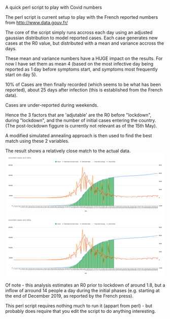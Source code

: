 A quick perl script to play with Covid numbers

The perl script is current setup to play with the French reported numbers from http://www.data.gouv.fr/

The core of the script simply runs accross each day using an adjusted gaussian distribution to model reported cases.
Each case generates new cases at the R0 value, but distributed with a mean and variance accross the days. 

These mean and variance numbers have a HUGE impact on the results. For now I have set them as mean 4 (based on the most infective day being reported as 1 day before symptoms start, and symptoms most frequently start on day 5).

10% of Cases are then finally recorded (which seems to be what has been reported), about 25 days after infection (this is established from the French data).

Cases are under-reported during weekends.

Hence the 3 factors that are 'adjutable' are the R0 before "lockdown", during "lockdown", and the number of initial cases entering the country. (The post-lockdown figgure is currently not relevant as of the 15th May).

A modified simulated annealing approach is then used to find the best match using these 2 variables.

The result shows a relatively close match to the actual data.
![Alt text](./output.svg)
<img src="./output.svg">

Of note - this analysis estimates an R0 prior to lockdown of around 1.8, but a inflow of arround 14 people a day during the initial phases (e.g. starting at the end of December 2019, as reported by the French press).


This perl script requires nothing much to run it (appart from perl) - but probably does require that you edit the script to do anything interesting.
